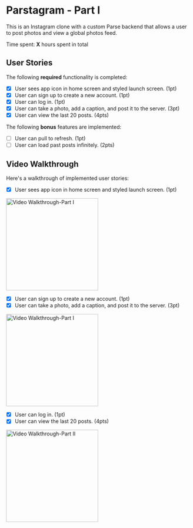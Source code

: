 # Parstagram - Part I

This is an Instagram clone with a custom Parse backend that allows a user to post photos and view a global photos feed.

Time spent: **X** hours spent in total

## User Stories

The following **required** functionality is completed:

- [x] User sees app icon in home screen and styled launch screen. (1pt)
- [x] User can sign up to create a new account. (1pt)
- [x] User can log in. (1pt)
- [x] User can take a photo, add a caption, and post it to the server. (3pt)
- [x] User can view the last 20 posts. (4pts)

The following **bonus** features are implemented:

- [ ] User can pull to refresh. (1pt)
- [ ] User can load past posts infinitely. (2pts)

## Video Walkthrough

Here's a walkthrough of implemented user stories:
- [x] User sees app icon in home screen and styled launch screen. (1pt)
<img src='http://g.recordit.co/OYT6HJZV7c.gif' title='Video Walkthrough-Part I' width='250pt' alt='Video Walkthrough-Part I' />

- [x] User can sign up to create a new account. (1pt)
- [x] User can take a photo, add a caption, and post it to the server. (3pt)
<img src='http://g.recordit.co/yRZ2b0eMjZ.gif' title='Video Walkthrough-Part II' width='250pt' alt='Video Walkthrough-Part I' />

- [x] User can log in. (1pt)
- [x] User can view the last 20 posts. (4pts)
<img src='http://g.recordit.co/WGf5H4NVWN.gif' title='Video Walkthrough-Part III' width='250pt' alt='Video Walkthrough-Part II' />


